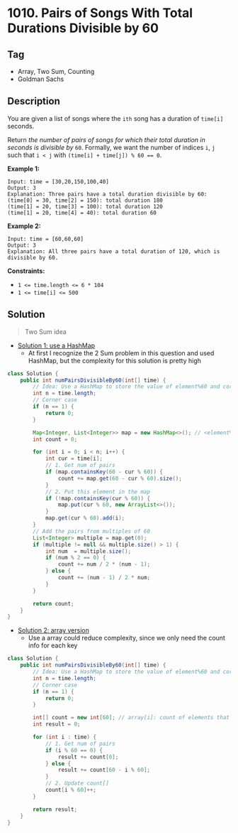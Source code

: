# 1010. Pairs of Songs With Total Durations Divisible by 60

## Tag

- Array, Two Sum, Counting
- Goldman Sachs

## Description 

You are given a list of songs where the `ith` song has a duration of `time[i]` seconds.

Return *the number of pairs of songs for which their total duration in seconds is divisible by* `60`. Formally, we want the number of indices `i`, `j` such that `i < j` with `(time[i] + time[j]) % 60 == 0`.

 

**Example 1:**

```
Input: time = [30,20,150,100,40]
Output: 3
Explanation: Three pairs have a total duration divisible by 60:
(time[0] = 30, time[2] = 150): total duration 180
(time[1] = 20, time[3] = 100): total duration 120
(time[1] = 20, time[4] = 40): total duration 60
```

**Example 2:**

```
Input: time = [60,60,60]
Output: 3
Explanation: All three pairs have a total duration of 120, which is divisible by 60.
```

 

**Constraints:**

- `1 <= time.length <= 6 * 104`
- `1 <= time[i] <= 500`



## Solution

> Two Sum idea

- <u>Solution 1: use a HashMap</u>
  - At first I recognize the 2 Sum problem in this question and used HashMap, but the complexity for this solution is pretty high

```java
class Solution {
    public int numPairsDivisibleBy60(int[] time) {
        // Idea: Use a HashMap to store the value of element%60 and corresponding indices
        int n = time.length;
        // Corner case
        if (n == 1) {
            return 0;
        }

        Map<Integer, List<Integer>> map = new HashMap<>(); // <element%60, list of appearance indices>
        int count = 0;

        for (int i = 0; i < n; i++) {
            int cur = time[i];
            // 1. Get num of pairs
            if (map.containsKey(60 - cur % 60)) {
                count += map.get(60 - cur % 60).size();
            }
            // 2. Put this element in the map
            if (!map.containsKey(cur % 60)) {
                map.put(cur % 60, new ArrayList<>());
            }
            map.get(cur % 60).add(i);
        }
        // Add the pairs from multiples of 60
        List<Integer> multiple = map.get(0);
        if (multiple != null && multiple.size() > 1) {
            int num  = multiple.size();
            if (num % 2 == 0) {
                count += num / 2 * (num - 1);
            } else {
                count += (num - 1) / 2 * num;
            }
        }

        return count;
    }
}
```



- <u>Solution 2: array version</u>
  - Use a array could reduce complexity, since we only need the count info for each key

```java
class Solution {
    public int numPairsDivisibleBy60(int[] time) {
        // Idea: Use a HashMap to store the value of element%60 and corresponding indices
        int n = time.length;
        // Corner case
        if (n == 1) {
            return 0;
        }

        int[] count = new int[60]; // array[i]: count of elements that %60 == i
        int result = 0;

        for (int i : time) {
            // 1. Get num of pairs
            if (i % 60 == 0) {
                result += count[0];
            } else {
                result += count[60 - i % 60];
            }
            // 2. Update count[]
            count[i % 60]++;
        }

        return result;
    }
}
```

